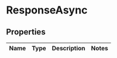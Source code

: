 # ResponseAsync

## Properties
Name | Type | Description | Notes
------------ | ------------- | ------------- | -------------
